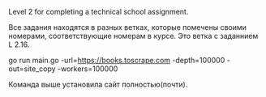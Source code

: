 Level 2 for completing a technical school assignment.

Все задания находятся в разных ветках, которые помечены своими номерами, соответствующие номерам в курсе.
Это ветка с заданнием L 2.16.

go run main.go -url=https://books.toscrape.com -depth=100000 -out=site_copy -workers=100000

Команда выше установила сайт полностью(почти).
